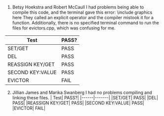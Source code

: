1. Betsy Hoekstra and Robert McCaull
  I had problems being able to compile this code, and the terminal gave this error:
  \\include graphics here
  They called an explicit operator and the compiler mistook it for a function. Additionally, there is no specified terminal command
  to run the files for evictors.cpp, which was confusing for me.
 
  | Test| PASS?|
  |------|-------|
  |SET/GET| PASS|
  |DEL| PASS|
  |REASSIGN KEY/GET| PASS|
  |SECOND KEY:VALUE| PASS|
  |EVICTOR| FAIL|
  
2. Jillian James and Marika Swanberg
I had no problems compiling and linking these files. 
  | Test| PASS?|
  |------|-------|
  |SET/GET| PASS|
  |DEL| PASS|
  |REASSIGN KEY/GET| PASS|
  |SECOND KEY:VALUE| PASS|
  |EVICTOR| FAIL|
